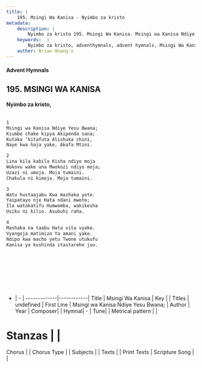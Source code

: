 ```yaml
---
title: |
    195. Msingi Wa Kanisa - Nyimbo za kristo
metadata:
    description: |
        Nyimbo za kristo 195. Msingi Wa Kanisa. Msingi wa Kanisa Ndiye Yesu Bwana; Kiumbe chake kipya Akipenda sana;  Kutaka ‘kitafuta Alishuka chini,  Naye kwa haja yake, Akafa Mtini.  
    keywords:  |
        Nyimbo za kristo, adventhymnals, advent hymnals, Msingi Wa Kanisa, Msingi wa Kanisa Ndiye Yesu Bwana;. 
    author: Brian Onang'o
---
```


#### Advent Hymnals
## 195. MSINGI WA KANISA
####  Nyimbo za kristo,

```txt

1
Msingi wa Kanisa Ndiye Yesu Bwana;
Kiumbe chake kipya Akipenda sana; 
Kutaka ‘kitafuta Alishuka chini, 
Naye kwa haja yake, Akafa Mtini.

2
Lina kila kabila Kisha ndiyo moja 
Wokovu wake una Mwokozi ndiyo moja; 
Uzazi ni umoja. Moja tumaini. 
Chakula ni kimoja. Moja tumaini.

3
Watu hustaajabu Kwa mashaka yote. 
Yaipatayo nje Hata ndani mwote; 
Ila watakatifu Humwomba, wakikesha  
Usiku ni kilio. Asubuhi raha.

4
Mashaka na taabu Hata vita vyake. 
Vyangoja matimizo Ya amani yake. 
Ndipo kwa macho yetu Twone utukufu 
Kanisa ya kushinda itastarehe juu.










```

- |   -  |
-------------|------------|
Title | Msingi Wa Kanisa |
Key |  |
Titles | undefined |
First Line | Msingi wa Kanisa Ndiye Yesu Bwana; |
Author | 
Year | 
Composer| |
Hymnal|  - |
Tune|  |
Metrical pattern | |
# Stanzas |  |
Chorus |  |
Chorus Type |  |
Subjects | |
Texts |  |
Print Texts | 
Scripture Song |  |
    
